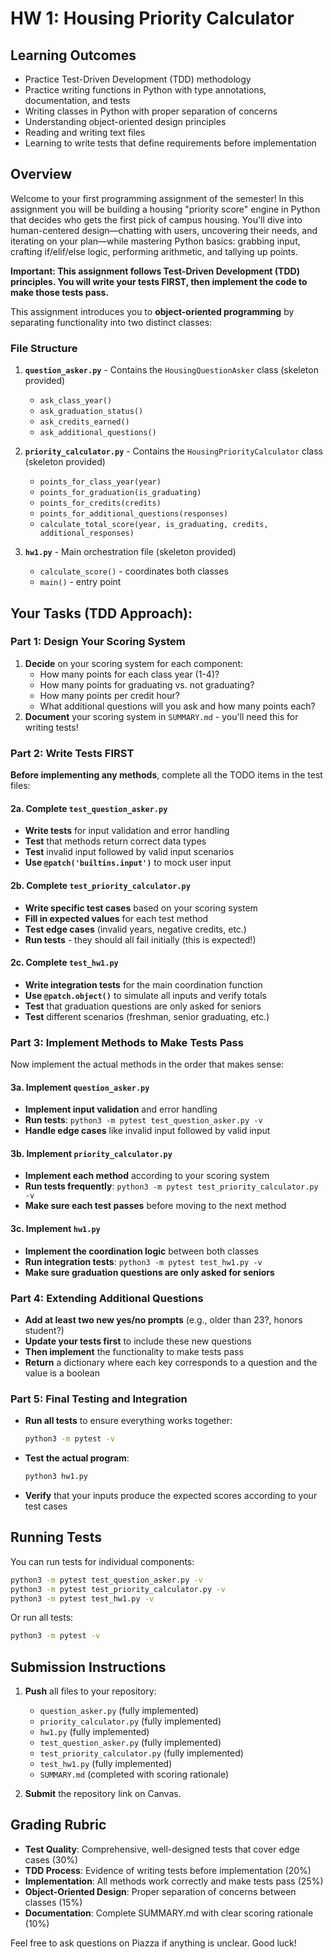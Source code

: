 # HW 1: Housing Priority Calculator

## Learning Outcomes
- Practice Test-Driven Development (TDD) methodology
- Practice writing functions in Python with type annotations, documentation, and tests
- Writing classes in Python with proper separation of concerns
- Understanding object-oriented design principles
- Reading and writing text files
- Learning to write tests that define requirements before implementation

## Overview
Welcome to your first programming assignment of the semester! In this assignment you will be building a housing "priority score" engine in Python that decides who gets the first pick of campus housing. You'll dive into human-centered design—chatting with users, uncovering their needs, and iterating on your plan—while mastering Python basics: grabbing input, crafting if/elif/else logic, performing arithmetic, and tallying up points.

**Important: This assignment follows Test-Driven Development (TDD) principles. You will write your tests FIRST, then implement the code to make those tests pass.**

This assignment introduces you to **object-oriented programming** by separating functionality into two distinct classes:

### File Structure
1. **`question_asker.py`** - Contains the `HousingQuestionAsker` class (skeleton provided)
   * `ask_class_year()`
   * `ask_graduation_status()`
   * `ask_credits_earned()`
   * `ask_additional_questions()`

2. **`priority_calculator.py`** - Contains the `HousingPriorityCalculator` class (skeleton provided)
   * `points_for_class_year(year)`
   * `points_for_graduation(is_graduating)`
   * `points_for_credits(credits)`
   * `points_for_additional_questions(responses)`
   * `calculate_total_score(year, is_graduating, credits, additional_responses)`

3. **`hw1.py`** - Main orchestration file (skeleton provided)
   * `calculate_score()` - coordinates both classes
   * `main()` - entry point

## Your Tasks (TDD Approach):

### Part 1: Design Your Scoring System
1. **Decide** on your scoring system for each component:
   - How many points for each class year (1-4)?
   - How many points for graduating vs. not graduating?
   - How many points per credit hour?
   - What additional questions will you ask and how many points each?
2. **Document** your scoring system in `SUMMARY.md` - you'll need this for writing tests!

### Part 2: Write Tests FIRST 
**Before implementing any methods**, complete all the TODO items in the test files:

#### 2a. Complete `test_question_asker.py`
- **Write tests** for input validation and error handling
- **Test** that methods return correct data types
- **Test** invalid input followed by valid input scenarios
- **Use `@patch('builtins.input')`** to mock user input

#### 2b. Complete `test_priority_calculator.py`
- **Write specific test cases** based on your scoring system
- **Fill in expected values** for each test method
- **Test edge cases** (invalid years, negative credits, etc.)
- **Run tests** - they should all fail initially (this is expected!)

#### 2c. Complete `test_hw1.py`
- **Write integration tests** for the main coordination function
- **Use `@patch.object()`** to simulate all inputs and verify totals
- **Test** that graduation questions are only asked for seniors
- **Test** different scenarios (freshman, senior graduating, etc.)

### Part 3: Implement Methods to Make Tests Pass
Now implement the actual methods in the order that makes sense:

#### 3a. Implement `question_asker.py`
- **Implement input validation** and error handling
- **Run tests**: `python3 -m pytest test_question_asker.py -v`
- **Handle edge cases** like invalid input followed by valid input

#### 3b. Implement `priority_calculator.py`
- **Implement each method** according to your scoring system
- **Run tests frequently**: `python3 -m pytest test_priority_calculator.py -v`
- **Make sure each test passes** before moving to the next method


#### 3c. Implement `hw1.py`
- **Implement the coordination logic** between both classes
- **Run integration tests**: `python3 -m pytest test_hw1.py -v`
- **Make sure graduation questions are only asked for seniors**

### Part 4: Extending Additional Questions
* **Add at least two new yes/no prompts** (e.g., older than 23?, honors student?)
* **Update your tests first** to include these new questions
* **Then implement** the functionality to make tests pass
* **Return** a dictionary where each key corresponds to a question and the value is a boolean

### Part 5: Final Testing and Integration
* **Run all tests** to ensure everything works together:
  ```bash
  python3 -m pytest -v
  ```
* **Test the actual program**:
  ```bash
  python3 hw1.py
  ```
* **Verify** that your inputs produce the expected scores according to your test cases

## Running Tests
You can run tests for individual components:
```bash
python3 -m pytest test_question_asker.py -v
python3 -m pytest test_priority_calculator.py -v
python3 -m pytest test_hw1.py -v
```

Or run all tests:
```bash
python3 -m pytest -v
```

## Submission Instructions
1. **Push** all files to your repository:
   * `question_asker.py` (fully implemented)
   * `priority_calculator.py` (fully implemented)
   * `hw1.py` (fully implemented)
   * `test_question_asker.py` (fully implemented)
   * `test_priority_calculator.py` (fully implemented)
   * `test_hw1.py` (fully implemented)
   * `SUMMARY.md` (completed with scoring rationale)

2. **Submit** the repository link on Canvas.

## Grading Rubric
- **Test Quality**: Comprehensive, well-designed tests that cover edge cases (30%)
- **TDD Process**: Evidence of writing tests before implementation (20%)
- **Implementation**: All methods work correctly and make tests pass (25%)
- **Object-Oriented Design**: Proper separation of concerns between classes (15%)
- **Documentation**: Complete SUMMARY.md with clear scoring rationale (10%)

Feel free to ask questions on Piazza if anything is unclear. Good luck!
